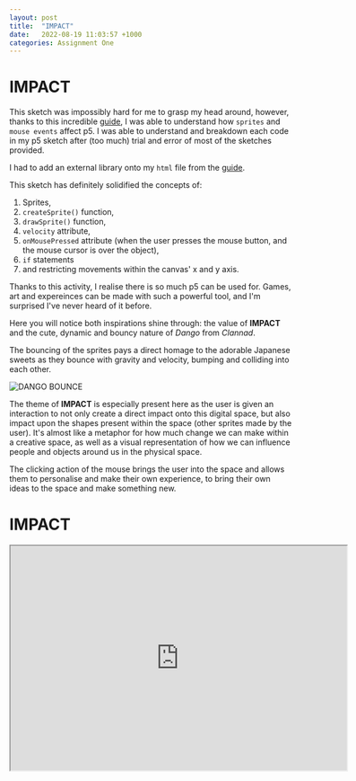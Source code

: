 ```yaml
---
layout: post
title:  "IMPACT"
date:   2022-08-19 11:03:57 +1000
categories: Assignment One
---
```


# IMPACT

This sketch was impossibly hard for me to grasp my head around, however, thanks to this incredible [guide](https://creative-coding.decontextualize.com/making-games-with-p5-play/ "Making Games with p5.play"), I was able to understand how `sprites` and `mouse events` affect p5. I was able to understand and breakdown each code in my p5 sketch after (too much) trial and error of most of the sketches provided. 

I had to add an external library onto my `html` file from the [guide](https://creative-coding.decontextualize.com/making-games-with-p5-play/ "Making Games with p5.play").

This sketch has definitely solidified the concepts of:
1. Sprites,
2. `createSprite()` function,
3. `drawSprite()` function,
4. `velocity` attribute,
5. `onMousePressed` attribute (when the user presses the mouse button, and the mouse cursor is over the object),
6. `if` statements
7. and restricting movements within the canvas' x and y axis.

Thanks to this activity, I realise there is so much p5 can be used for. Games, art and expereinces can be made with such a powerful tool, and I'm surprised I've never heard of it before.

Here you will notice both inspirations shine through:
the value of **IMPACT** and the cute, dynamic and bouncy nature of *Dango* from *Clannad*.

The bouncing of the sprites pays a direct homage to the adorable Japanese sweets as they bounce with gravity and velocity, bumping and colliding into each other.

![DANGO BOUNCE](https://thumbs.gfycat.com/AromaticWateryGerenuk-size_restricted.gif)

The theme of **IMPACT** is especially present here as the user is given an interaction to not only create a direct impact onto this digital space, but also impact upon the shapes present within the space (other sprites made by the user). It's almost like a metaphor for how much change we can make within a creative space, as well as a visual representation of how we can influence people and objects around us in the physical space. 

The clicking action of the mouse brings the user into the space and allows them to personalise and make their own experience, to bring their own ideas to the space and make something new.

# IMPACT
<iframe src="https://editor.p5js.org/mariakatrina/full/3Yf4i5GFn" width=600 height=400 ></iframe>
<!-- 
![PINK DANGO](https://64.media.tumblr.com/998b507d66cd5bdbbf7b8d0a9adec491/tumblr_ndn73oBBRw1td6y6ho2_500.gifv) -->
